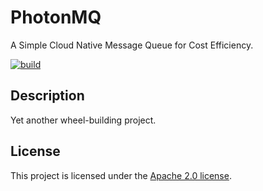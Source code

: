 # PhotonMQ

A Simple Cloud Native Message Queue for Cost Efficiency.
<p>
    <a href="https://github.com/zhihuij/photonmq/actions/workflows/build.yml"><img src="https://github.com/zhihuij/photonmq/actions/workflows/build.yml/badge.svg" alt="build"></img></a>
</p>


## Description

Yet another wheel-building project.

## License

This project is licensed under the [Apache 2.0 license][license].

[license]: https://github.com/zhihuij/photonmq/blob/main/LICENSE
